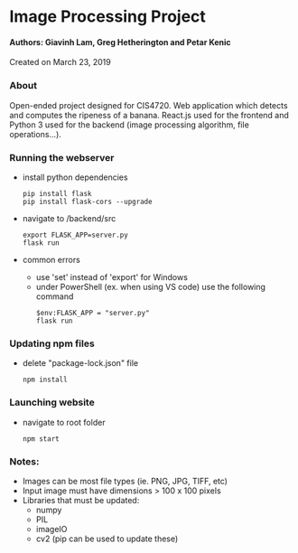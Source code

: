 # Image Processing Project
#### Authors: Giavinh Lam, Greg Hetherington and Petar Kenic
Created on March 23, 2019

### About
Open-ended project designed for CIS4720. Web application which detects and computes the ripeness of a banana.
React.js used for the frontend and Python 3 used for the backend (image processing algorithm, file operations...).

### Running the webserver

* install python dependencies
    ```
    pip install flask
    pip install flask-cors --upgrade
    ```
* navigate to /backend/src

    ```
    export FLASK_APP=server.py
    flask run
    ```
* common errors
    * use 'set' instead of 'export' for Windows
    * under PowerShell (ex. when using VS code) use the following command
        ```
        $env:FLASK_APP = "server.py"
        flask run
        ```
      
### Updating npm files

* delete "package-lock.json" file
    
    ```
    npm install
    ```
    
### Launching website
* navigate to root folder

    ```
    npm start
    ```


### Notes:
* Images can be most file types (ie. PNG, JPG, TIFF, etc)
* Input image must have dimensions > 100 x 100 pixels
* Libraries that must be updated:
    * numpy
    * PIL
    * imageIO
    * cv2
    (pip can be used to update these)

